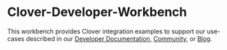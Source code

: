 # Clover-Developer-Workbench
This workbench provides Clover integration examples to support our use-cases described in our [Developer Documentation](docs.clover.com), [Community](https://community.clover.com/), or [Blog](https://medium.com/clover-platform-blog).
